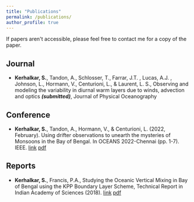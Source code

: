 ```yaml
---
title: "Publications"
permalink: /publications/
author_profile: true
---
```


If papers aren't accessible, please feel free to contact me for a copy of the paper.

## Journal 
- **Kerhalkar, S.**, Tandon, A., Schlosser, T., Farrar, J.T. , Lucas, A.J. , Johnson, L., Hormann, V., Centurioni, L., & Laurent, L. S., Observing and modeling the variability in diurnal warm layers due to winds, advection and optics ***(submitted)***, Journal of Physical Oceanography

## Conference 
- **Kerhalkar, S.**, Tandon, A., Hormann, V., & Centurioni, L. (2022, February). Using drifter observations to unearth the mysteries of Monsoons in the Bay of Bengal. In OCEANS 2022-Chennai (pp. 1-7). IEEE. [link](https://ieeexplore.ieee.org/abstract/document/9775481) [pdf](https://kerhalkarsid.github.io/files/Oceans_2022_SK_v2.pdf)

## Reports
- **Kerhalkar, S.**, Francis, P.A., Studying the Oceanic Vertical Mixing in Bay of Bengal using the KPP Boundary Layer Scheme, Technical Report in Indian Academy of Sciences (2018). [link](http://reports.ias.ac.in/report/12000/studying-the-oceanic-vertical-mixing-using-the-kpp-boundary-layer-scheme) [pdf](https://kerhalkarsid.github.io/publications)
